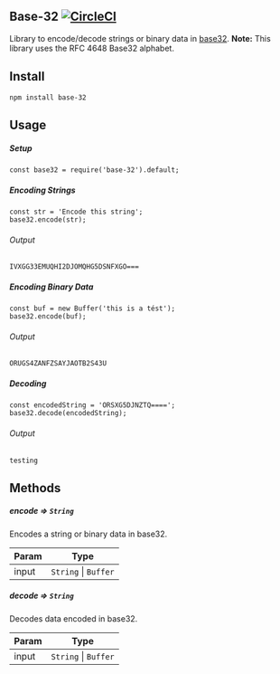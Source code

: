 ## Base-32 [![CircleCI](https://circleci.com/gh/ZachPerkitny/Base-32.svg?style=svg)](https://circleci.com/gh/ZachPerkitny/Base-32)
Library to encode/decode strings or binary data in [base32](https://en.wikipedia.org/wiki/Base32).
**Note:** This library uses the RFC 4648 Base32 alphabet.

## Install
`npm install base-32`

## Usage
##### Setup
```
const base32 = require('base-32').default;
```
##### Encoding Strings
```
const str = 'Encode this string';
base32.encode(str);
```
###### Output
```
IVXGG33EMUQHI2DJOMQHG5DSNFXGO===
```
##### Encoding Binary Data
```
const buf = new Buffer('this is a tést');
base32.encode(buf);
```
###### Output
```
ORUGS4ZANFZSAYJAOTB2S43U
```
##### Decoding
```
const encodedString = 'ORSXG5DJNZTQ====';
base32.decode(encodedString);
```
###### Output
```
testing
```

## Methods
##### encode ⇒ <code>String</code>
Encodes a string or binary data in base32.

| Param | Type |
| --- | --- |
| input | <code>String</code> \| <code>Buffer</code> |

##### decode ⇒ <code>String</code>
Decodes data encoded in base32.

| Param | Type |
| --- | --- |
| input | <code>String</code> \| <code>Buffer</code> |
